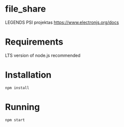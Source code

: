 # file_share
LEGENDS PSI projektas
https://www.electronjs.org/docs

# Requirements
LTS version of node.js recommended

# Installation
`npm install`

# Running
`npm start`

